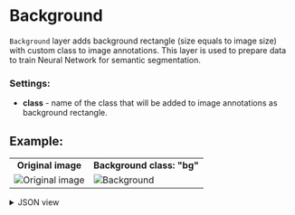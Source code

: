 # Background

`Background` layer adds background rectangle (size equals to image size) with custom class to image annotations. This layer is used to prepare data to train Neural Network for semantic segmentation.

### Settings:

- **class** - name of the class that will be added to image annotations as background rectangle.

## Example:

<table>
<tr>
<td style="text-align:center"><strong>Original image</strong></td>
<td style="text-align:center"><strong>Background class: "bg"</strong></td>
</tr>
<tr>
<td> <img src="https://github.com/supervisely-ecosystem/dtl-v2/assets/79905215/22476d1c-684b-4ce0-9675-ba5fc5b34370" alt="Original image" /> </td>
<td> <img src="https://github.com/supervisely-ecosystem/dtl-v2/assets/79905215/cd9454bf-5fb1-474c-8e1c-889ace1ebdc0" alt="Background" /> </td>
</tr>
</table>



<details>
  <summary>JSON view</summary>
<pre>
{
  "action": "background",
  "src": ["$data_1"],
  "dst": "$background_3",
  "settings": {
    "class": "bg"
  }
}
</pre>
</details>
